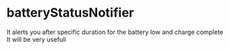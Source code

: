 # batteryStatusNotifier
It alerts you after specific duration for the battery low and charge complete
It will be very usefull 
